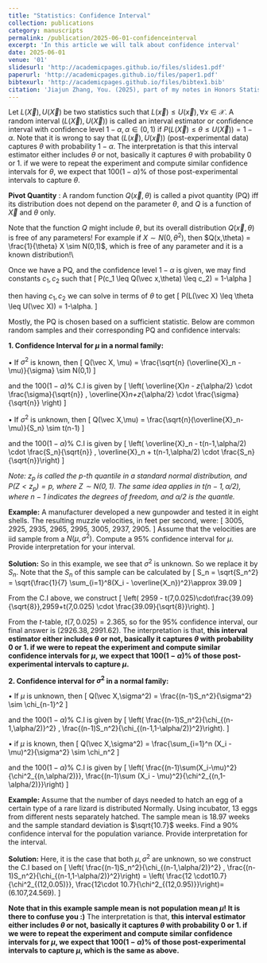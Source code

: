 ```yaml
---
title: "Statistics: Confidence Interval"
collection: publications
category: manuscripts
permalink: /publication/2025-06-01-confidenceinterval
excerpt: 'In this article we will talk about confidence interval'
date: 2025-06-01
venue: '01'
slidesurl: 'http://academicpages.github.io/files/slides1.pdf'
paperurl: 'http://academicpages.github.io/files/paper1.pdf'
bibtexurl: 'http://academicpages.github.io/files/bibtex1.bib'
citation: 'Jiajun Zhang, You. (2025), part of my notes in Honors Statistics taught by Prof. Abbas Khalili'
---
```


Let $L(\vec X), U(\vec X)$ be two statistics such that $L(\vec x) \leq U(\vec x), \forall x\in\mathcal{X}$. A random interval $(L(\vec X),U(\vec X))$ is called an interval estimator or confidence interval with confidence level $1-\alpha, \alpha \in (0,1)$ if $P(L(\vec X) \leq \theta \leq U(\vec X)) = 1-\alpha$. Note that it is wrong to say that $(L(\vec x), U(\vec x))$ (post-experimental data) captures $\theta$ with probability $1-\alpha$. The interpretation is that this interval estimator either includes $\theta$ or not, basically it captures $\theta$ with probability $0$ or $1$. if we were to repeat the experiment and compute similar confidence intervals for $\theta$, we expect that $100(1-\alpha)\%$ of those post-experimental intervals to capture $\theta$.


**Pivot Quantity** : A random function $Q(\vec x,\theta)$ is called a pivot quantity (PQ) iff its distribution does not depend on the parameter $\theta$, and $Q$ is a function of $\vec X$ and $\theta$ only.


Note that the function $Q$ might include $\theta$, but its overall distribution $Q(\vec x,\theta)$ is free of any parameters! For example if $X \sim N(0,\theta^2)$, then $Q(x,\theta) = \frac{1}{\theta} X \sim N(0,1)$, which is free of any parameter and it is a known distribution!\\

Once we have a PQ, and the confidence level $1-\alpha$ is given, we may find constants $c_1,c_2$ such that 
\[
P(c_1 \leq Q(\vec x,\theta) \leq c_2) = 1-\alpha
\]

then having $c_1,c_2$ we can solve in terms of $\theta$ to get
\[
P(L(\vec X) \leq \theta \leq U(\vec X)) = 1-\alpha.
\]

Mostly, the PQ is chosen based on a sufficient statistic. Below are common random samples and their corresponding PQ and  confidence intervals:

**1. Confidence Interval for $\mu$ in a normal family:**

$\bullet$ If $\sigma^2$ is known, then
\[
Q(\vec X, \mu) = \frac{\sqrt{n} (\overline{X}_n - \mu)}{\sigma} \sim N(0,1)
\]

and the $100(1-\alpha)\%$ C.I is given by
\[
\left( \overline{X}_n - z_{\alpha/2} \cdot \frac{\sigma}{\sqrt{n}} , \overline{X}_n+z_{\alpha/2} \cdot \frac{\sigma}{\sqrt{n}} \right)
\]

$\bullet$ If $\sigma^2$ is unknown, then
\[
Q(\vec X,\mu) = \frac{\sqrt{n}(\overline{X}_n-\mu)}{S_n} \sim t(n-1)
\]

and the $100(1-\alpha)\%$ C.I is given by
\[
\left( \overline{X}_n - t(n-1,\alpha/2) \cdot \frac{S_n}{\sqrt{n}} , \overline{X}_n + t(n-1,\alpha/2) \cdot \frac{S_n}{\sqrt{n}}\right)
\]

*Note:  $z_p$ is called the $p$-th quantile in a standard normal distribution, and $P(Z<z_p) = p$, where $Z \sim N(0,1)$. The same idea applies in $t(n-1,\alpha/2)$, where $n-1$ indicates the degrees of freedom, and $\alpha/2$ is the quantle.*

**Example:**
A manufacturer developed a new gunpowder and tested it in eight
shells. The resulting muzzle velocities, in feet per second, were:
\[
3005, 2925, 2935, 2965, 2995, 3005, 2937, 2905.
\]
Assume that the velocities are iid sample from a $N(\mu, \sigma^2)$.
Compute a $95\%$ confidence interval for $\mu$. Provide interpretation
for your interval.

**Solution:**
So in this example, we see that $\sigma^2$ is unknown. So we replace it by $S_n$. Note that the $S_n$ of this sample can be calculated by
\[
S_n = \sqrt{S_n^2} = \sqrt{\frac{1}{7} \sum_{i=1}^8(X_i - \overline{X_n})^2}\approx   39.09 
\]

From the C.I above, we construct
\[
\left( 2959 - t(7,0.025)\cdot\frac{39.09}{\sqrt{8}},2959+t(7,0.025) \cdot \frac{39.09}{\sqrt{8}}\right).
\]

From the $t$-table, $t(7,0.025) =2.365$, so for the $95\%$ confidence interval, our final answer is $(2926.38,2991.62)$. The interpretation is that, **this interval estimator either includes $\theta$ or not, basically it captures $\theta$ with probability $0$ or $1$. if we were to repeat the experiment and compute similar confidence intervals for $\mu$, we expect that $100(1-\alpha)\%$ of those post-experimental intervals to capture $\mu$.**

**2. Confidence interval for $\sigma^2$ in a normal family:**

$\bullet$ If $\mu$ is unknown, then
\[
Q(\vec X,\sigma^2) = \frac{(n-1)S_n^2}{\sigma^2} \sim \chi_{n-1}^2
\]

and the $100(1-\alpha)\%$ C.I is given by
\[
\left( \frac{(n-1)S_n^2}{\chi_{(n-1,\alpha/2)}^2} , \frac{(n-1)S_n^2}{\chi_{(n-1,1-\alpha/2)}^2}\right).
\]

$\bullet$ if $\mu$ is known, then
\[
Q(\vec X,\sigma^2) = \frac{\sum_{i=1}^n (X_i - \mu)^2}{\sigma^2} \sim \chi_n^2
\]

and the $100(1-\alpha)\%$ C.I is given by
\[
\left( \frac{(n-1)\sum(X_i-\mu)^2}{\chi^2_{(n,\alpha/2)}}, \frac{(n-1)\sum (X_i - \mu)^2}{\chi^2_{(n,1-\alpha/2)}}\right)
\]

**Example:**
Assume that the number of days needed to hatch an egg of a certain type of a rare lizard is distributed Normally. Using incubator, $13$ eggs from different nests separately hatched. The
sample mean is $18.97$ weeks and the sample standard deviation
is $\sqrt{10.7}$ weeks. Find a $90\%$ confidence interval for the population
variance. Provide interpretation for the interval.


**Solution:**
Here, it is the case that both $\mu,\sigma^2$ are unknown, so we construct the C.I based on
\[
\left( \frac{(n-1)S_n^2}{\chi_{(n-1,\alpha/2)}^2} , \frac{(n-1)S_n^2}{\chi_{(n-1,1-\alpha/2)}^2}\right) = \left( \frac{12 \cdot10.7}{\chi^2_{(12,0.05)}}, \frac{12\cdot 10.7}{\chi^2_{(12,0.95)}}\right)=(6.107,24.569).
\]

**Note that in this example sample mean is not population mean $\mu$! It is there to confuse you :)** The interpretation is that, **this interval estimator either includes $\theta$ or not, basically it captures $\theta$ with probability $0$ or $1$. if we were to repeat the experiment and compute similar confidence intervals for $\mu$, we expect that $100(1-\alpha)\%$ of those post-experimental intervals to capture $\mu$, which is the same as above.**



















